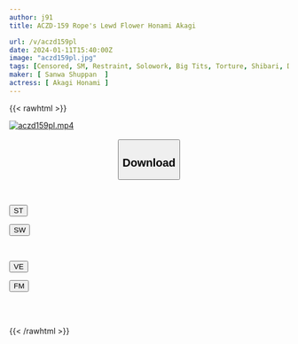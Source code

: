 ```yaml
---
author: j91
title: ACZD-159 Rope's Lewd Flower Honami Akagi

url: /v/aczd159pl
date: 2024-01-11T15:40:00Z
image: "aczd159pl.jpg"
tags: [Censored, SM, Restraint, Solowork, Big Tits, Torture, Shibari, Documentary, Submissive Woman	]
maker: [ Sanwa Shuppan  ]
actress: [ Akagi Honami ]
---
```



{{< rawhtml >}}

<div class="video" data-videoid="A03yjk9Q3rs4gr">
    <a href="javascript:;">
        <img src="/v/aczd159pl/aczd159pl.jpg" width="WIDTH" height="HEIGHT" alt="aczd159pl.mp4" loading="lazy">
    </a>
</div>

<script type="text/javascript" src="https://j91.asia/asset/on-demand-st.js"></script>

<br>
  <link rel="stylesheet" href="https://j91.asia/asset/bs5.css">
  
  <center>
  <button class="btn btn-primary" type="button" data-bs-toggle="collapse" data-bs-target=".multi-collapse" aria-expanded="false" aria-controls="multiCollapseExample1 multiCollapseExample2"><h2>Download</h2></button></center>
</p>
<div class="row">
  <div class="col">
    <div class="collapse multi-collapse" id="multiCollapseExample1">
      <div class="card card-body">
	      	      <br>
<div class="buttons">  
<p><a href="https://streamtape.to/v/A03yjk9Q3rs4gr" target="_blank"><button class="btn-hover color-3"><i class="fa fa-download"></i> ST</button></a></p>
<p><a href="https://flaswish.com/tiulbnf1179y" target="_blank"><button class="btn-hover color-2"><i class="fa fa-download"></i> SW</button></a></p></div>
    </div>
  </div>
</div>
  <div class="col">
    <div class="collapse multi-collapse" id="multiCollapseExample2">
      <div class="card card-body">
	      <br>
<div class="buttons">
<p><a href="https://veev.to/d/22ElrhB9cZy7UZ8zNWl2eEVH3fh7pPMNilWdAk1" target="_blank"><button class="btn-hover color-9"><i class="fa fa-download"></i> VE</button></a></p>
<p><a href="https://filemoon.sx/d/abqojx3hn661" target="_blank"><button class="btn-hover color-8"><i class="fa fa-download"></i> FM</button></a></p></div>
<br><br>
      </div>
    </div>
  </div>
</div>

{{< /rawhtml >}}